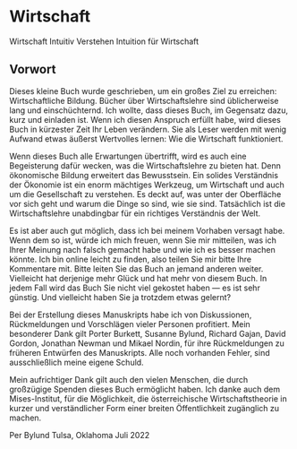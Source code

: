 # Wirtschaft

Wirtschaft Intuitiv Verstehen
Intuition für Wirtschaft

<!--  —  — „ “   -->


## Vorwort

<!-- {"para_id": "00_000_406c_67a2", "done": 1, "fre": 62, "wsf": 52} -->

Dieses kleine Buch wurde geschrieben, um ein großes Ziel zu erreichen: Wirtschaftliche Bildung. Bücher über Wirtschaftslehre sind üblicherweise lang und einschüchternd. Ich wollte, dass dieses Buch, im Gegensatz dazu, kurz und einladen ist. Wenn ich diesen Anspruch erfüllt habe, wird dieses Buch in kürzester Zeit Ihr Leben verändern. Sie als Leser werden mit wenig Aufwand etwas äußerst Wertvolles lernen: Wie die Wirtschaft funktioniert.

<!-- {"para_id": "00_001_37dd_2b51", "done": 1, "fre": 65, "wsf": 45} -->

Wenn dieses Buch alle Erwartungen übertrifft, wird es auch eine Begeisterung dafür wecken, was die Wirtschaftslehre zu bieten hat. Denn ökonomische Bildung erweitert das Bewusstsein. Ein solides Verständnis der Ökonomie ist ein enorm mächtiges Werkzeug, um Wirtschaft und auch um die Gesellschaft zu verstehen. Es deckt auf, was unter der Oberfläche vor sich geht und warum die Dinge so sind, wie sie sind. Tatsächlich ist die Wirtschaftslehre unabdingbar für ein richtiges Verständnis der Welt.

<!-- {"para_id": "00_002_9ec2_370b", "done": 1, "fre": 78, "wsf": 82} -->

Es ist aber auch gut möglich, dass ich bei meinem Vorhaben versagt habe. Wenn dem so ist, würde ich mich freuen, wenn Sie mir mitteilen, was ich Ihrer Meinung nach falsch gemacht habe und wie ich es besser machen könnte. Ich bin online leicht zu finden, also teilen Sie mir bitte Ihre Kommentare mit. Bitte leiten Sie das Buch an jemand anderen weiter. Vielleicht hat derjenige mehr Glück und hat mehr von diesem Buch. In jedem Fall wird das Buch Sie nicht viel gekostet haben — es ist sehr günstig. Und vielleicht haben Sie ja trotzdem etwas gelernt?

<!-- {"para_id": "00_003_40dc_7788", "done": 1, "fre": 35, "wsf": 16} -->

Bei der Erstellung dieses Manuskripts habe ich von Diskussionen, Rückmeldungen und Vorschlägen vieler Personen profitiert. Mein besonderer Dank gilt Porter Burkett, Susanne Bylund, Richard Gajan, David Gordon, Jonathan Newman und Mikael Nordin, für ihre Rückmeldungen zu früheren Entwürfen des Manuskripts. Alle noch vorhanden Fehler, sind ausschließlich meine eigene Schuld.

<!-- {"para_id": "00_004_6878_7156", "done": 1, "fre": 38, "wsf": 28} -->

Mein aufrichtiger Dank gilt auch den vielen Menschen, die durch großzügige Spenden dieses Buch ermöglicht haben. Ich danke auch dem Mises-Institut, für die Möglichkeit, die österreichische Wirtschaftstheorie in kurzer und verständlicher Form einer breiten Öffentlichkeit zugänglich zu machen.

Per Bylund
Tulsa, Oklahoma
Juli 2022
